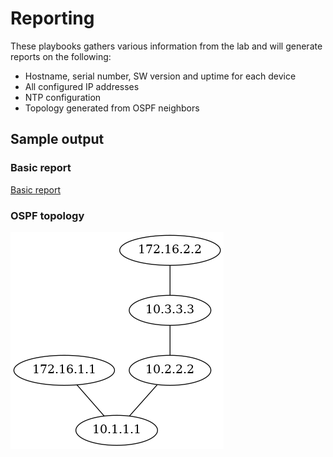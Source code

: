 # Reporting
These playbooks gathers various information from the lab and will generate reports on the following:
* Hostname, serial number, SW version and uptime for each device
* All configured IP addresses
* NTP configuration
* Topology generated from OSPF neighbors

## Sample output

### Basic report
[Basic report](output/basic_report.html)

### OSPF topology
![OSPF topology](output/ospf_neighbor.png)